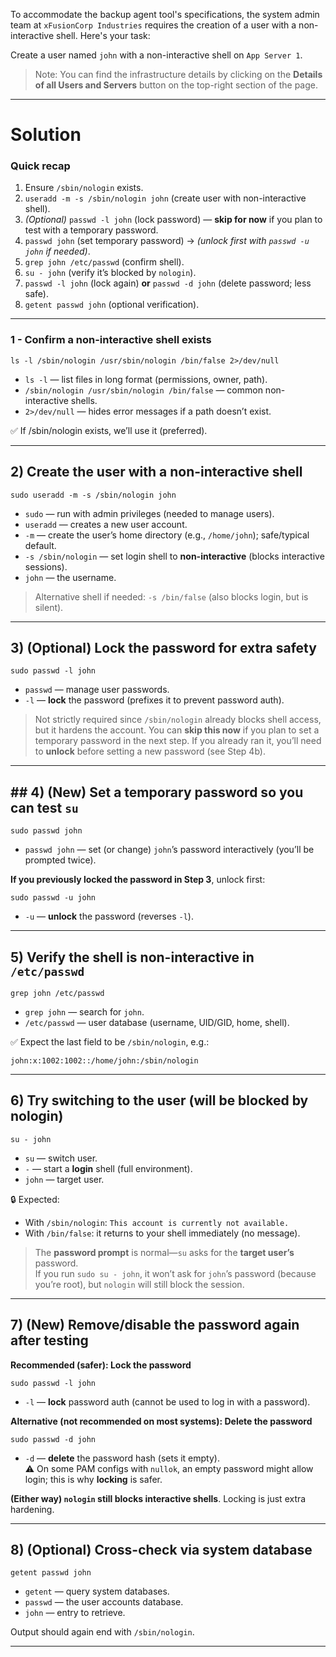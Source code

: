 To accommodate the backup agent tool's specifications, the system admin team at `xFusionCorp Industries` requires the creation of a user with a non-interactive shell. Here's your task:  
  
Create a user named `john` with a non-interactive shell on `App Server 1`.

> Note: You can find the infrastructure details by clicking on the **Details of all Users and Servers** button on the top-right section of the page.
---
# Solution

### Quick recap

1. Ensure `/sbin/nologin` exists.
2. `useradd -m -s /sbin/nologin john` (create user with non-interactive shell).
3. _(Optional)_ `passwd -l john` (lock password) — **skip for now** if you plan to test with a temporary password.
4. `passwd john` (set temporary password) → _(unlock first with `passwd -u john` if needed)_.
5. `grep john /etc/passwd` (confirm shell).
6. `su - john` (verify it’s blocked by `nologin`).
7. `passwd -l john` (lock again) **or** `passwd -d john` (delete password; less safe).
8. `getent passwd john` (optional verification).

---
### 1 - Confirm a non-interactive shell exists

`ls -l /sbin/nologin /usr/sbin/nologin /bin/false 2>/dev/null`

- `ls -l` — list files in long format (permissions, owner, path).
- `/sbin/nologin /usr/sbin/nologin /bin/false` — common non-interactive shells.
- `2>/dev/null` — hides error messages if a path doesn’t exist.

✅ If /sbin/nologin exists, we’ll use it (preferred).

---
## 2) Create the user with a non-interactive shell

`sudo useradd -m -s /sbin/nologin john`

- `sudo` — run with admin privileges (needed to manage users).
- `useradd` — creates a new user account.
- `-m` — create the user’s home directory (e.g., `/home/john`); safe/typical default.
- `-s /sbin/nologin` — set login shell to **non-interactive** (blocks interactive sessions).
- `john` — the username.

> Alternative shell if needed: `-s /bin/false` (also blocks login, but is silent).

---
## 3) (Optional) Lock the password for extra safety

`sudo passwd -l john`

- `passwd` — manage user passwords.
- `-l` — **lock** the password (prefixes it to prevent password auth).

> Not strictly required since `/sbin/nologin` already blocks shell access, but it hardens the account. You can **skip this now** if you plan to set a temporary password in the next step. If you already ran it, you’ll need to **unlock** before setting a new password (see Step 4b).

---
## ## 4) (New) Set a temporary password so you can test `su`

`sudo passwd john`

- `passwd john` — set (or change) `john`’s password interactively (you’ll be prompted twice).

**If you previously locked the password in Step 3**, unlock first:

`sudo passwd -u john`

- `-u` — **unlock** the password (reverses `-l`).
    

---

## 5) Verify the shell is non-interactive in `/etc/passwd`

`grep john /etc/passwd`

- `grep john` — search for `john`.
- `/etc/passwd` — user database (username, UID/GID, home, shell).

✅ Expect the last field to be `/sbin/nologin`, e.g.:

`john:x:1002:1002::/home/john:/sbin/nologin`

---

## 6) Try switching to the user (will be blocked by nologin)

`su - john`

- `su` — switch user.
- `-` — start a **login** shell (full environment).
- `john` — target user.

🔒 Expected:

- With `/sbin/nologin`: `This account is currently not available.`
- With `/bin/false`: it returns to your shell immediately (no message).

> The **password prompt** is normal—`su` asks for the **target user’s** password.  
> If you run `sudo su - john`, it won’t ask for `john`’s password (because you’re root), but `nologin` will still block the session.

---

## 7) (New) Remove/disable the password again after testing

**Recommended (safer): Lock the password**

`sudo passwd -l john`

- `-l` — **lock** password auth (cannot be used to log in with a password).

**Alternative (not recommended on most systems): Delete the password**

`sudo passwd -d john`

- `-d` — **delete** the password hash (sets it empty).  
    ⚠️ On some PAM configs with `nullok`, an empty password might allow login; this is why **locking** is safer.

**(Either way) `nologin` still blocks interactive shells**. Locking is just extra hardening.

---

## 8) (Optional) Cross-check via system database

`getent passwd john`

- `getent` — query system databases.
- `passwd` — the user accounts database.
- `john` — entry to retrieve.

Output should again end with `/sbin/nologin`.

---

